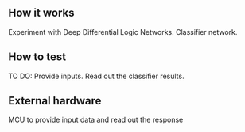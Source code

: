 <!---

This file is used to generate your project datasheet. Please fill in the information below and delete any unused
sections.

You can also include images in this folder and reference them in the markdown. Each image must be less than
512 kb in size, and the combined size of all images must be less than 1 MB.
-->

## How it works

Experiment with Deep Differential Logic Networks. Classifier network.

## How to test

TO DO: Provide inputs. Read out the classifier results.

## External hardware

MCU to provide input data and read out the response
